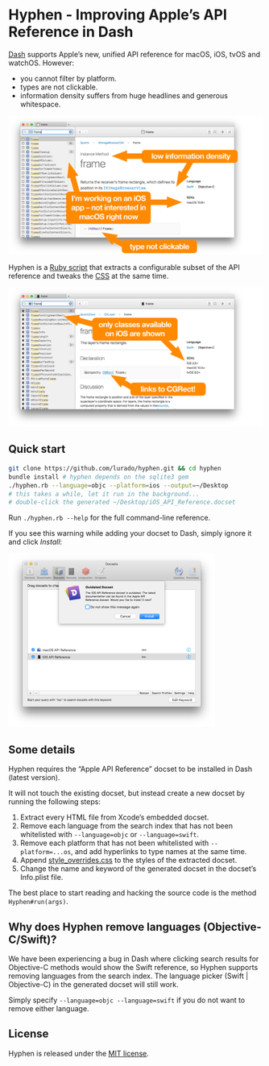 # Hyphen - Improving Apple’s API Reference in Dash

[Dash](https://kapeli.com/dash) supports Apple’s new, unified API reference for macOS, iOS, tvOS and watchOS. However:

* you cannot filter by platform.
* types are not clickable.
* information density suffers from huge headlines and generous whitespace.

<img src="images/before.png" width="600">

Hyphen is a [Ruby script](./hyphen.rb) that extracts a configurable subset of the API reference and tweaks the [CSS](./style_overrides.css) at the same time.

<img src="images/after.png" width="600">

## Quick start

```bash
git clone https://github.com/lurado/hyphen.git && cd hyphen
bundle install # hyphen depends on the sqlite3 gem
./hyphen.rb --language=objc --platform=ios --output=~/Desktop
# this takes a while, let it run in the background...
# double-click the generated ~/Desktop/iOS_API_Reference.docset
```

Run `./hyphen.rb --help` for the full command-line reference.

If you see this warning while adding your docset to Dash, simply ignore it and click _Install_:

<img src="images/warning.png" width="410">

## Some details

Hyphen requires the “Apple API Reference” docset to be installed in Dash (latest version).

It will not touch the existing docset, but instead create a new docset by running the following steps:

1. Extract every HTML file from Xcode’s embedded docset.
2. Remove each language from the search index that has not been whitelisted with `--language=objc` or `--language=swift`.
3. Remove each platform that has not been whitelisted with `--platform=...os`, and add hyperlinks to type names at the same time.
4. Append [style_overrides.css](./style_overrides.css) to the styles of the extracted docset.
5. Change the name and keyword of the generated docset in the docset’s Info.plist file.

The best place to start reading and hacking the source code is the method `Hyphen#run(args)`.

## Why does Hyphen remove languages (Objective-C/Swift)?

We have been experiencing a bug in Dash where clicking search results for Objective-C methods would show the Swift reference, so Hyphen supports removing languages from the search index. The language picker (Swift | Objective-C) in the generated docset will still work.

Simply specify `--language=objc --language=swift` if you do not want to remove either language.

## License

Hyphen is released under the [MIT license](LICENSE).
